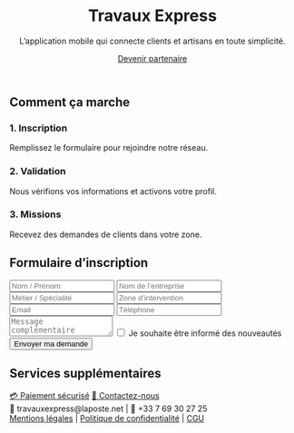 <!DOCTYPE html>
<html lang="fr">
<head>
  <meta charset="UTF-8">
  <meta name="viewport" content="width=device-width, initial-scale=1.0">
  <title>Travaux Express</title>
  <link rel="stylesheet" href="style.css">
</head>
<body>

  <header>
    <h1>Travaux Express</h1>
    <p>L’application mobile qui connecte clients et artisans en toute simplicité.</p>
    <a href="#inscription" class="cta-button">Devenir partenaire</a>
  </header>

  <section>
    <h2>Comment ça marche</h2>
    <div class="steps">
      <div>
        <h3>1. Inscription</h3>
        <p>Remplissez le formulaire pour rejoindre notre réseau.</p>
      </div>
      <div>
        <h3>2. Validation</h3>
        <p>Nous vérifions vos informations et activons votre profil.</p>
      </div>
      <div>
        <h3>3. Missions</h3>
        <p>Recevez des demandes de clients dans votre zone.</p>
      </div>
    </div>
  </section>

  <section id="inscription">
    <h2>Formulaire d’inscription</h2>
    <form action="#" method="post">
      <input type="text" name="nom" placeholder="Nom / Prénom" required>
      <input type="text" name="entreprise" placeholder="Nom de l’entreprise">
      <input type="text" name="metier" placeholder="Métier / Spécialité" required>
      <input type="text" name="zone" placeholder="Zone d’intervention" required>
      <input type="email" name="email" placeholder="Email" required>
      <input type="tel" name="telephone" placeholder="Téléphone">
      <textarea name="message" placeholder="Message complémentaire"></textarea>
      <label><input type="checkbox" name="newsletter"> Je souhaite être informé des nouveautés</label>
      <button type="submit">Envoyer ma demande</button>
    </form>
  </section>

  <section>
    <h2>Services supplémentaires</h2>
    <a href="https://buy.stripe.com/test_8x24gA05X1G862WgwZfQI00" class="cta-button" target="_blank">💳 Paiement sécurisé</a>
    <a href="mailto:travauxexpress@laposte.net" class="cta-button">📧 Contactez-nous</a>
  </section>

  <footer>
    <div id="clock"></div>
    📧 travauxexpress@laposte.net | 📱 +33 7 69 30 27 25<br>
    <a href="#">Mentions légales</a> | <a href="#">Politique de confidentialité</a> | <a href="#">CGU</a>
  </footer>

  <script>
    document.querySelector("form").addEventListener("submit", function(e) {
      const email = document.querySelector("input[name='email']").value;
      if (!email.includes("@")) {
        alert("Veuillez entrer un email valide.");
        e.preventDefault();
      }
    });

    if ("geolocation" in navigator) {
      navigator.geolocation.getCurrentPosition(function(position) {
        const zoneInput = document.querySelector("input[name='zone']");
        zoneInput.value = `Lat: ${position.coords.latitude}, Long: ${position.coords.longitude}`;
      });
    }

    function updateClock() {
      const now = new Date();
      document.getElementById("clock").textContent = now.toLocaleTimeString();
    }
    setInterval(updateClock, 1000);
    updateClock();
  </script>

</body>
</html>

